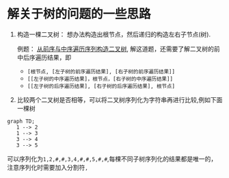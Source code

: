 # 解关于树的问题的一些思路

1. 构造一棵二叉树： 想办法构造出根节点，然后递归的构造左右子节点(树).

   例题： [从前序与中序遍历序列构造二叉树](https://leetcode-cn.com/problems/construct-binary-tree-from-preorder-and-inorder-traversal/), 解这道题，还需要了解二叉树的前中后序遍历结果，即
    * `[根节点, [左子树的前序遍历结果], [右子树的前序遍历结果]]`
    * `[[左子树的中序遍历结果]，根节点，[右子树的中序遍历结果]]`
    * `[[左子树的后序遍历结果], [右子树的后序遍历结果], 根节点]`

2. 比较两个二叉树是否相等，可以将二叉树序列化为字符串再进行比较,例如下面一棵树

```mermaid
graph TD;
   1 --> 2
   1 --> 3
   3 --> 4
   3 --> 5
```
可以序列化为`1,2,#,#,3,4,#,#,5,#,#`,每棵不同子树序列化的结果都是唯一的，注意序列化时需要加入分割符`,`